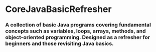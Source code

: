 # CoreJavaBasicRefresher

### A collection of basic Java programs covering fundamental concepts such as variables, loops, arrays, methods, and object-oriented programming. Designed as a refresher for beginners and those revisiting Java basics.
